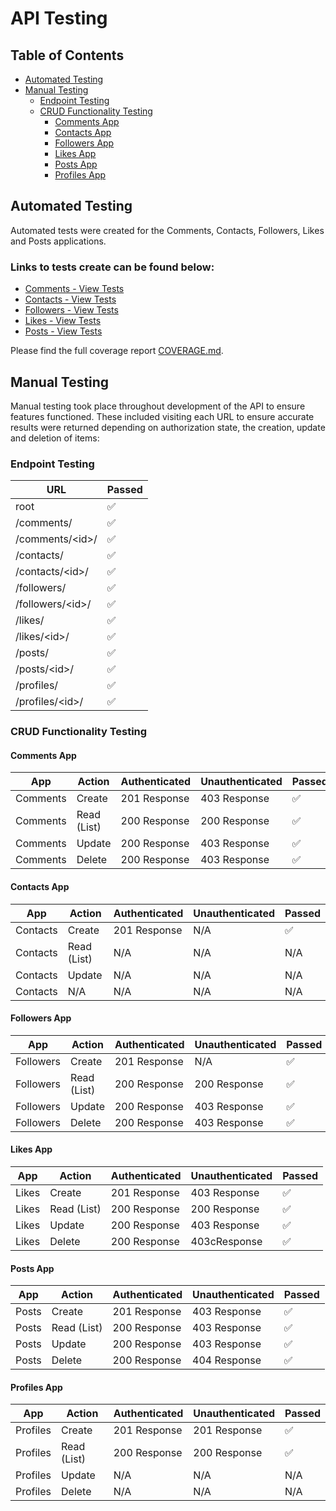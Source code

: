 # API Testing

## Table of Contents

- [Automated Testing](#automated-testing)
- [Manual Testing](#manual-testing)
  - [Endpoint Testing](#endpoint-testing)
  - [CRUD Functionality Testing](#crud-functionality-testing)
    - [Comments App](#comments-app)
    - [Contacts App](#contacts-app)
    - [Followers App](#followers-app)
    - [Likes App](#likes-app)
    - [Posts App](#posts-app)
    - [Profiles App](#profiles-app)


## Automated Testing

Automated tests were created for the Comments, Contacts, Followers, Likes and Posts applications.


### Links to tests create can be found below:

- [Comments - View Tests](https://github.com/llancruzz/hogwarts-api/blob/main/comments/tests.py)
- [Contacts - View Tests](https://github.com/llancruzz/hogwarts-api/blob/main/contacts/tests.py)
- [Followers - View Tests](https://github.com/llancruzz/hogwarts-api/blob/main/followers/tests.py)
- [Likes - View Tests](https://github.com/llancruzz/hogwarts-api/blob/main/likes/tests.py)
- [Posts - View Tests](https://github.com/llancruzz/hogwarts-api/blob/main/posts/tests.py)

Please find the full coverage report [COVERAGE.md](https://github.com/llancruzz/hogwarts-api/blob/main/COVERAGE.md).

## Manual Testing

Manual testing took place throughout development of the API to ensure features functioned. These included visiting each URL to ensure accurate results were returned depending on authorization state, the creation, update and deletion of items:

### Endpoint Testing

| URL | Passed |
|---|---|
| root | :white_check_mark: |
| /comments/ | :white_check_mark: |
| /comments/\<id>/ | :white_check_mark: |
| /contacts/ | :white_check_mark: |
| /contacts/\<id>/ | :white_check_mark: |
| /followers/ | :white_check_mark: |
| /followers/\<id>/ | :white_check_mark: |
| /likes/ | :white_check_mark: |
| /likes/\<id>/ | :white_check_mark: |
| /posts/ | :white_check_mark: |
| /posts/\<id>/ | :white_check_mark: |
| /profiles/ | :white_check_mark: |
| /profiles/\<id>/ | :white_check_mark: |

### CRUD Functionality Testing

#### Comments App

| App | Action | Authenticated | Unauthenticated | Passed |
|---|---|---|---|---|
| Comments | Create | 201 Response | 403 Response | :white_check_mark: |
| Comments | Read (List) | 200 Response | 200 Response | :white_check_mark: |
| Comments | Update | 200 Response |403 Response | :white_check_mark: |
| Comments | Delete | 200 Response | 403 Response | :white_check_mark: |


#### Contacts App

| App | Action | Authenticated | Unauthenticated | Passed |
|---|---|---|---|---|
| Contacts | Create | 201 Response | N/A | :white_check_mark: |
| Contacts | Read (List) | N/A | N/A | N/A |
| Contacts | Update | N/A| N/A | N/A |
| Contacts | N/A | N/A | N/A  | N/A |

#### Followers App

| App | Action | Authenticated | Unauthenticated | Passed |
|---|---|---|---|---|
| Followers | Create | 201 Response | N/A | :white_check_mark: |
| Followers | Read (List) | 200 Response | 200 Response | :white_check_mark: |
| Followers| Update | 200 Response| 403 Response | :white_check_mark: |
| Followers | Delete | 200 Response | 403 Response  | :white_check_mark: |

#### Likes App

| App | Action | Authenticated | Unauthenticated | Passed |
|---|---|---|---|---|
| Likes | Create | 201 Response | 403 Response | :white_check_mark: |
| Likes | Read (List) | 200 Response | 200 Response | :white_check_mark: |
| Likes | Update | 200 Response| 403 Response | :white_check_mark: |
| Likes | Delete | 200 Response | 403cResponse  | :white_check_mark: |

#### Posts App

| App | Action | Authenticated | Unauthenticated | Passed |
|---|---|---|---|---|
| Posts | Create | 201 Response | 403 Response | :white_check_mark: |
| Posts | Read (List) | 200 Response | 403 Response | :white_check_mark: |
| Posts | Update | 200 Response| 403 Response | :white_check_mark: |
| Posts | Delete | 200 Response | 404 Response  | :white_check_mark: |

#### Profiles App

| App | Action | Authenticated | Unauthenticated | Passed |
|---|---|---|---|---|
| Profiles| Create | 201 Response | 201 Response | :white_check_mark: |
| Profiles | Read (List) | 200 Response | 200 Response | :white_check_mark: |
| Profiles | Update | N/A| N/A | N/A |
| Profiles | Delete | N/A | N/A  | N/A |
